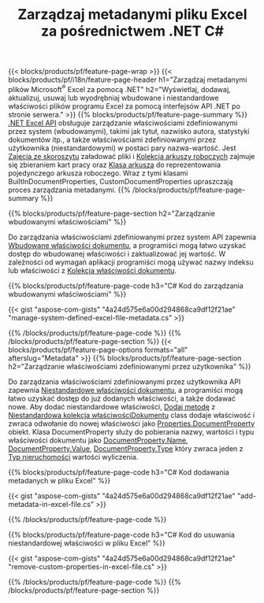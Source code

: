 ﻿---
title: Zarządzaj metadanymi pliku Excel za pośrednictwem .NET C#
url: /pl/net/metadata/
description: Przeglądaj, dodawaj, edytuj, usuwaj lub wyodrębniaj metadane plików Excel za pomocą zaledwie kilku linijek kodu C#
---
{{< blocks/products/pf/feature-page-wrap >}}
{{< blocks/products/pf/i18n/feature-page-header h1="Zarządzaj metadanymi plików Microsoft<sup>&reg;</sup> Excel za pomocą .NET" h2="Wyświetlaj, dodawaj, aktualizuj, usuwaj lub wyodrębniaj wbudowane i niestandardowe właściwości plików programu Excel za pomocą interfejsów API .NET po stronie serwera." >}}
{{% blocks/products/pf/feature-page-summary %}}
[.NET Excel API](/cells/net/) obsługuje zarządzanie właściwościami zdefiniowanymi przez system (wbudowanymi), takimi jak tytuł, nazwisko autora, statystyki dokumentów itp., a także właściwościami zdefiniowanymi przez użytkownika (niestandardowymi) w postaci pary nazwa-wartość. Jest [Zajęcia ze skoroszytu](https://reference.aspose.com/cells/net/aspose.cells/workbook) załadować pliki i [Kolekcja arkuszy roboczych](https://reference.aspose.com/cells/net/aspose.cells/worksheetcollection) zajmuje się zbieraniem kart pracy oraz [Klasa arkusza](https://reference.aspose.com/cells/net/aspose.cells/worksheet) do reprezentowania pojedynczego arkusza roboczego. Wraz z tymi klasami BuiltInDocumentProperties, CustomDocumentProperties upraszczają proces zarządzania metadanymi. 
{{% /blocks/products/pf/feature-page-summary %}}

{{% blocks/products/pf/feature-page-section h2="Zarządzanie wbudowanymi właściwościami" %}}

Do zarządzania właściwościami zdefiniowanymi przez system API zapewnia [Wbudowane właściwości dokumentu](https://reference.aspose.com/cells/net/aspose.cells/workbook/properties/builtindocumentproperties), a programiści mogą łatwo uzyskać dostęp do wbudowanej właściwości i zaktualizować jej wartość. W zależności od wymagań aplikacji programiści mogą używać nazwy indeksu lub właściwości z [Kolekcja właściwości dokumentu](https://reference.aspose.com/cells/net/aspose.cells.properties/documentpropertycollection). 

{{% blocks/products/pf/feature-page-code h3="C# Kod do zarządzania wbudowanymi właściwościami" %}}

{{< gist "aspose-com-gists" "4a24d575e6a00d294868ca9df12f21ae" "manage-system-defined-excel-file-metadata.cs" >}}

{{% /blocks/products/pf/feature-page-code %}}
{{% /blocks/products/pf/feature-page-section %}}
{{< blocks/products/pf/feature-page-options formats="all" afterslug="Metadata" >}}
{{% blocks/products/pf/feature-page-section h2="Zarządzanie właściwościami zdefiniowanymi przez użytkownika" %}}

Do zarządzania właściwościami zdefiniowanymi przez użytkownika API zapewnia [Niestandardowe właściwości dokumentu](https://reference.aspose.com/cells/net/aspose.cells/workbook/properties/customdocumentproperties), a programiści mogą łatwo uzyskać dostęp do już dodanych właściwości, a także dodawać nowe. Aby dodać niestandardowe właściwości, [Dodaj metodę](https://reference.aspose.com/cells/net/aspose.cells.properties/customdocumentpropertycollection/methods/add/index) z [Niestandardowa kolekcja właściwościDokumentu](https://reference.aspose.com/cells/net/aspose.cells.properties/customdocumentpropertycollection) class dodaje właściwość i zwraca odwołanie do nowej właściwości jako [Properties.DocumentProperty](https://reference.aspose.com/cells/net/aspose.cells.properties/documentproperty) obiekt. Klasa DocumentProperty służy do pobierania nazwy, wartości i typu właściwości dokumentu jako [DocumentProperty.Name](https://reference.aspose.com/cells/net/aspose.cells.properties/documentproperty/properties/name), [DocumentProperty.Value](https://reference.aspose.com/cells/net/aspose.cells.properties/documentproperty/properties/value),  [DocumentProperty.Type](https://reference.aspose.com/cells/net/aspose.cells.properties/documentproperty/properties/type) który zwraca jeden z [Typ nieruchomości](https://reference.aspose.com/cells/net/aspose.cells.properties/propertytype) wartości wyliczenia. 
 
{{% blocks/products/pf/feature-page-code h3="C# Kod dodawania metadanych w pliku Excel" %}}

{{< gist "aspose-com-gists" "4a24d575e6a00d294868ca9df12f21ae" "add-metadata-in-excel-file.cs" >}}

{{% /blocks/products/pf/feature-page-code %}}


{{% blocks/products/pf/feature-page-code h3="C# Kod do usuwania niestandardowej właściwości w pliku Excel" %}}

{{< gist "aspose-com-gists" "4a24d575e6a00d294868ca9df12f21ae" "remove-custom-properties-in-excel-file.cs" >}}

{{% /blocks/products/pf/feature-page-code %}}
{{% /blocks/products/pf/feature-page-section %}}
